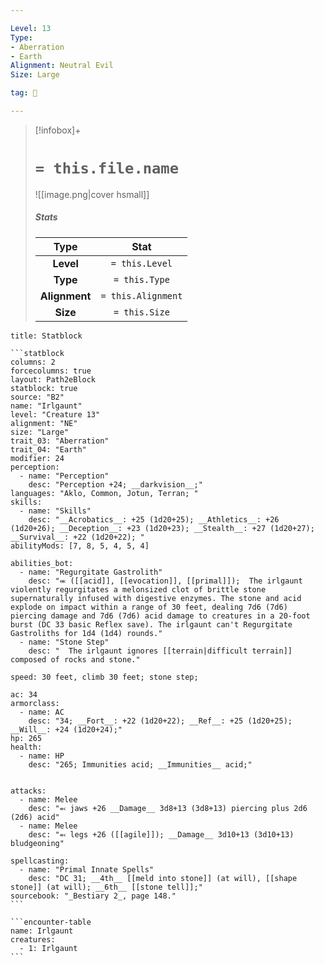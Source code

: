 ```yaml
---

Level: 13
Type:
- Aberration
- Earth
Alignment: Neutral Evil
Size: Large

tag: 👹

---
```


> [!infobox]+
> #  `= this.file.name`
> ![[image.png|cover hsmall]]
> ##### Stats
> Type | Stat |
> :---:|:---:|
> **Level** | `= this.Level` |
> **Type** | `= this.Type` |
> **Alignment** | `= this.Alignment` |
> **Size** | `= this.Size` |



````ad-info
title: Statblock

```statblock
columns: 2
forcecolumns: true
layout: Path2eBlock
statblock: true
source: "B2"
name: "Irlgaunt"
level: "Creature 13"
alignment: "NE"
size: "Large"
trait_03: "Aberration"
trait_04: "Earth"
modifier: 24
perception:
  - name: "Perception"
    desc: "Perception +24; __darkvision__;"
languages: "Aklo, Common, Jotun, Terran; "
skills:
  - name: "Skills"
    desc: "__Acrobatics__: +25 (1d20+25); __Athletics__: +26 (1d20+26); __Deception__: +23 (1d20+23); __Stealth__: +27 (1d20+27); __Survival__: +22 (1d20+22); "
abilityMods: [7, 8, 5, 4, 5, 4]

abilities_bot:
  - name: "Regurgitate Gastrolith"
    desc: "⬺ ([[acid]], [[evocation]], [[primal]]);  The irlgaunt violently regurgitates a melonsized clot of brittle stone supernaturally infused with digestive enzymes. The stone and acid explode on impact within a range of 30 feet, dealing 7d6 (7d6) piercing damage and 7d6 (7d6) acid damage to creatures in a 20-foot burst (DC 33 basic Reflex save). The irlgaunt can't Regurgitate Gastroliths for 1d4 (1d4) rounds."
  - name: "Stone Step"
    desc: "  The irlgaunt ignores [[terrain|difficult terrain]] composed of rocks and stone."

speed: 30 feet, climb 30 feet; stone step;

ac: 34
armorclass:
  - name: AC
    desc: "34; __Fort__: +22 (1d20+22); __Ref__: +25 (1d20+25); __Will__: +24 (1d20+24);"
hp: 265
health:
  - name: HP
    desc: "265; Immunities acid; __Immunities__ acid;"


attacks:
  - name: Melee
    desc: "⬻ jaws +26 __Damage__ 3d8+13 (3d8+13) piercing plus 2d6 (2d6) acid"
  - name: Melee
    desc: "⬻ legs +26 ([[agile]]); __Damage__ 3d10+13 (3d10+13) bludgeoning"

spellcasting:
  - name: "Primal Innate Spells"
    desc: "DC 31; __4th__ [[meld into stone]] (at will), [[shape stone]] (at will); __6th__ [[stone tell]];"
sourcebook: "_Bestiary 2_, page 148."
```

```encounter-table
name: Irlgaunt
creatures:
  - 1: Irlgaunt
```

````


